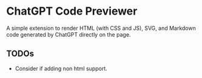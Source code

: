 # ChatGPT Code Previewer

A simple extension to render HTML (with CSS and JS), SVG, and Markdown code generated by ChatGPT directly on the page.

## TODOs

- Consider if adding non html support. 

